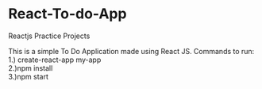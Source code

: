 # React-To-do-App
Reactjs Practice Projects

This is a simple To Do Application made using React JS.
Commands to run:</br>
1.) create-react-app my-app </br>
2.)npm install </br>
3.)npm start </br>
